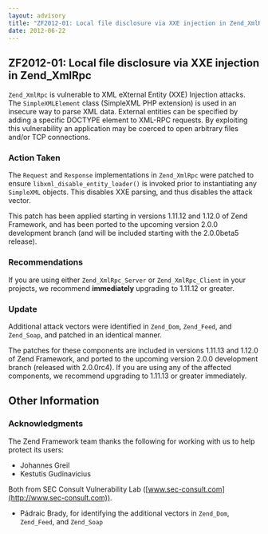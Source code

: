 ```yaml
---
layout: advisory
title: "ZF2012-01: Local file disclosure via XXE injection in Zend_XmlRpc"
date: 2012-06-22
---
```


ZF2012-01: Local file disclosure via XXE injection in Zend\_XmlRpc
------------------------------------------------------------------

`Zend_XmlRpc` is vulnerable to XML eXternal Entity (XXE) Injection attacks. The `SimpleXMLElement` class (SimpleXML PHP extension) is used in an insecure way to parse XML data. External entities can be specified by adding a specific DOCTYPE element to XML-RPC requests. By exploiting this vulnerability an application may be coerced to open arbitrary files and/or TCP connections.

### Action Taken

 The `Request` and `Response` implementations in `Zend_XmlRpc` were patched to ensure `libxml_disable_entity_loader()` is invoked prior to instantiating any `SimpleXML` objects. This disables XXE parsing, and thus disables the attack vector.

 This patch has been applied starting in versions 1.11.12 and 1.12.0 of Zend Framework, and has been ported to the upcoming version 2.0.0 development branch (and will be included starting with the 2.0.0beta5 release).

### Recommendations

 If you are using either `Zend_XmlRpc_Server` or `Zend_XmlRpc_Client` in your projects, we recommend **immediately** upgrading to 1.11.12 or greater.

### Update

 Additional attack vectors were identified in `Zend_Dom`, `Zend_Feed`, and `Zend_Soap`, and patched in an identical manner.

 The patches for these components are included in versions 1.11.13 and 1.12.0 of Zend Framework, and ported to the upcoming version 2.0.0 development branch (released with 2.0.0rc4). If you are using any of the affected components, we recommend upgrading to 1.11.13 or greater immediately.

Other Information
-----------------

### Acknowledgments

 The Zend Framework team thanks the following for working with us to help protect its users:

- Johannes Greil
- Kestutis Gudinavicius

 Both from SEC Consult Vulnerability Lab ([www.sec-consult.com](http://www.sec-consult.com)).

- Pádraic Brady, for identifying the additional vectors in `Zend_Dom`, `Zend_Feed`, and `Zend_Soap`
 
 